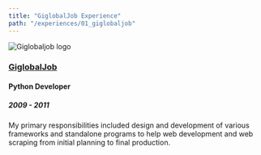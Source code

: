 ```yaml
---
title: "GiglobalJob Experience"
path: "/experiences/01_giglobaljob"
---
```


<img alt="Giglobaljob logo" src="/company-logos/giglobaljob-logo.webp">

### [GiglobalJob](http://www.giglobaljob.com/)

#### Python Developer

##### 2009 - 2011

My primary responsibilities included design and development of various frameworks and standalone programs to help web development and web scraping from initial planning to final production.
